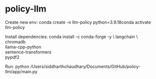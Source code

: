 # policy-llm

Create new env:
conda create -n llm-policy python=3.9.18conda activate llm-policy

Install dependencies:
conda install -c conda-forge -y \         langchain \            
  chromadb \
  llama-cpp-python \
  sentence-transformers \
  pypdf2

Run:
python /Users/siddharthchaudhary/Documents/GitHub/policy-llm/app/main.py
